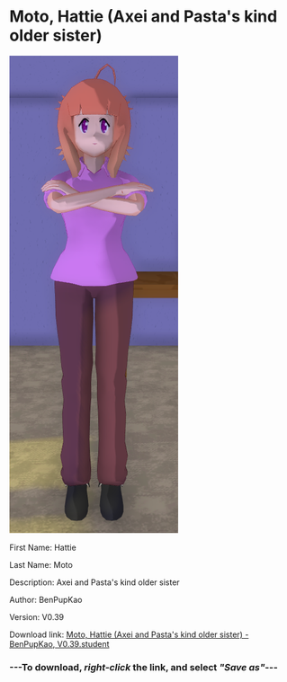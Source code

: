 # Moto, Hattie (Axei and Pasta's kind older sister)

<img src = "https://raw.githubusercontent.com/Arbiter1223/Daigaku-Gurashi-Custom-Students/master/Students/Files/Moto%2C%20Hattie%20(Axei%20and%20Pasta's%20kind%20older%20sister).png">

First Name: Hattie

Last Name: Moto

Description: Axei and Pasta's kind older sister

Author: BenPupKao

Version: V0.39

Download link: <a href="https://raw.githubusercontent.com/Arbiter1223/Daigaku-Gurashi-Custom-Students/master/Students/Files/Moto%2C%20Hattie%20(Axei%20and%20Pasta's%20kind%20older%20sister)%20-%20BenPupKao%2C%20V0.39.student">Moto, Hattie (Axei and Pasta's kind older sister) - BenPupKao, V0.39.student</a>

### ---**To download, _right-click_ the link, and select _"Save as"_**---
